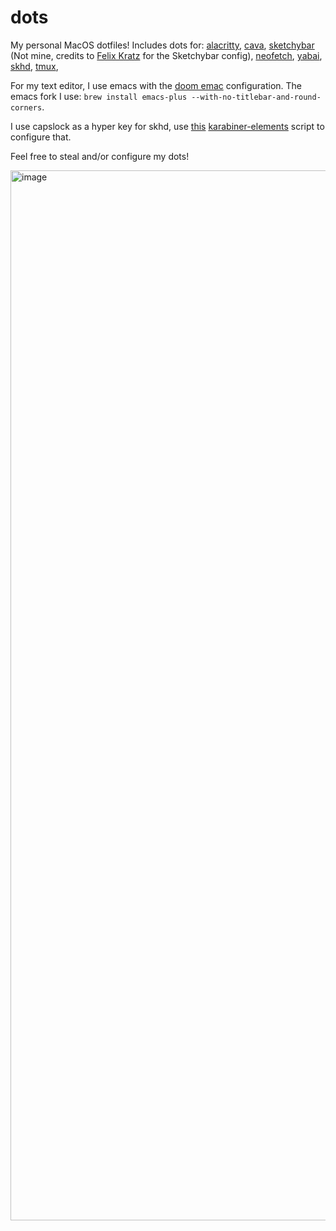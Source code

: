 # dots
My personal MacOS dotfiles!
Includes dots for:
[alacritty](https://github.com/alacritty/alacritty),
[cava](https://github.com/karlstav/cava),
[sketchybar](https://github.com/FelixKratz/SketchyBar) (Not mine, credits to [Felix Kratz](https://github.com/FelixKratz) for the Sketchybar config),
[neofetch](https://github.com/dylanaraps/neofetch),
[yabai](https://github.com/koekeishiya/yabai),
[skhd](https://github.com/koekeishiya/skhd),
[tmux](https://github.com/tmux/tmux/wiki),

For my text editor, I use emacs with the [doom emac](https://github.com/doomemacs/doomemacs) configuration.
The emacs fork I use: `brew install emacs-plus --with-no-titlebar-and-round-corners`.

I use capslock as a hyper key for skhd, use [this](https://ke-complex-modifications.pqrs.org/#hyper_key) [karabiner-elements](https://karabiner-elements.pqrs.org/) script to configure that.

Feel free to steal and/or configure my dots!

<img width="1680" alt="image" src="https://user-images.githubusercontent.com/64868985/199629473-b3794f3d-3476-4b14-901d-d9e6a00de63d.png">


